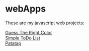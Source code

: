 # webApps

These are my javascript web projects:

<a href="https://tychen1217.github.io/webApps/ColorGame">Guess The Right Color</a>
<br>
<a href="https://tychen1217.github.io/webApps/ToDoList">Simple ToDo List</a>
<br>
<a href="https://tychen1217.github.io/webApps/Patatap">Patatap</a>
